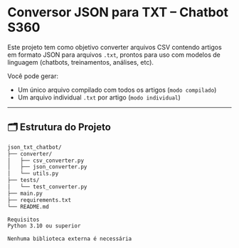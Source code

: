 # Conversor JSON para TXT – Chatbot S360

Este projeto tem como objetivo converter arquivos CSV contendo artigos em formato JSON para arquivos `.txt`, prontos para uso com modelos de linguagem (chatbots, treinamentos, análises, etc).

Você pode gerar:
- Um único arquivo compilado com todos os artigos (`modo compilado`)
- Um arquivo individual `.txt` por artigo (`modo individual`)

---

## 🗂 Estrutura do Projeto

```bash
json_txt_chatbot/
├── converter/
│   ├── csv_converter.py
│   ├── json_converter.py
│   └── utils.py
├── tests/
│   └── test_converter.py
├── main.py
├── requirements.txt
└── README.md

Requisitos
Python 3.10 ou superior

Nenhuma biblioteca externa é necessária

